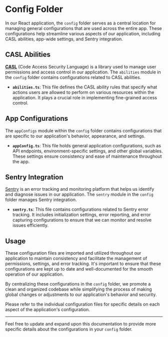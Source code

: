 # Config Folder

In our React application, the `config` folder serves as a central location for managing general configurations that are used across the entire app. These configurations help streamline various aspects of our application, including CASL abilities, app-wide settings, and Sentry integration.

## CASL Abilities

[**CASL**](https://casl.js.org/) (Code Access Security Language) is a library used to manage user permissions and access control in our application. The `abilities` module in the `config` folder contains configurations related to CASL abilities.

- **`abilities.ts`**: This file defines the CASL ability rules that specify what actions users are allowed to perform on various resources within the application. It plays a crucial role in implementing fine-grained access control.

## App Configurations

The `appConfigs` module within the `config` folder contains configurations that are specific to our application's behavior, appearance, and settings.

- **`appConfig.ts`**: This file holds general application configurations, such as API endpoints, environment-specific settings, and other global variables. These settings ensure consistency and ease of maintenance throughout the app.

## Sentry Integration

[Sentry](https://sentry.io/) is an error tracking and monitoring platform that helps us identify and diagnose issues in our application. The `sentry` module in the `config` folder manages Sentry integration.

- **`sentry.ts`**: This file contains configurations related to Sentry error tracking. It includes initialization settings, error reporting, and error capturing configurations to ensure that we can monitor and resolve issues efficiently.

## Usage

These configuration files are imported and utilized throughout our application to maintain consistency and facilitate the management of permissions, settings, and error tracking. It's important to ensure that these configurations are kept up to date and well-documented for the smooth operation of our application.

By centralizing these configurations in the `config` folder, we promote a clean and organized codebase while simplifying the process of making global changes or adjustments to our application's behavior and security.

Please refer to the individual configuration files for specific details on each aspect of the application's configuration.

---

Feel free to update and expand upon this documentation to provide more specific details about the configurations in your `config` folder.
